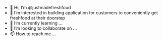 - 👋 Hi, I’m @justmadefreshfood
- 👀 I’m interested in building application for customers to conveniently get freshfood at their doorstep
- 🌱 I’m currently learning ...
- 💞️ I’m looking to collaborate on ...
- 📫 How to reach me ...

<!---
justmadefreshfood/justmadefreshfood is a ✨ special ✨ repository because its `README.md` (this file) appears on your GitHub profile.
You can click the Preview link to take a look at your changes.
--->

